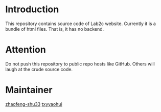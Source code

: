 # Introduction
This repository contains source code of Lab2c website. Currently it is a bundle of html files. That is, it has no backend.

# Attention
Do not push this repository to public repo hosts like GitHub. Others will laugh at the crude source code.

# Maintainer
[zhaofeng-shu33](https://github.com/zhaofeng-shu33)
[txyyaohui](https://github.com/txyyaohui)